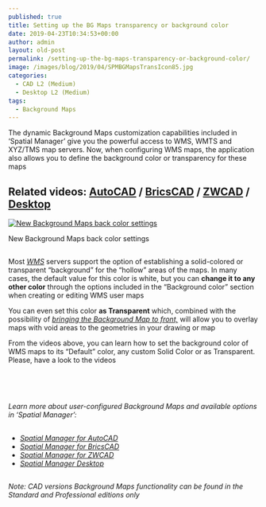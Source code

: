 ```yaml
---
published: true
title: Setting up the BG Maps transparency or background color
date: 2019-04-23T10:34:53+00:00
author: admin
layout: old-post
permalink: /setting-up-the-bg-maps-transparency-or-background-color/
image: /images/blog/2019/04/SPMBGMapsTransIcon85.jpg
categories:
  - CAD L2 (Medium)
  - Desktop L2 (Medium)
tags:
  - Background Maps
---
```

<p>
  The dynamic Background Maps customization capabilities included in &#8216;Spatial Manager&#8217; give you the powerful access to WMS, WMTS and XYZ/TMS map servers. Now, when configuring WMS maps, the application also allows you to define the background color or transparency for these maps
</p>

<p>
  <!--more-->
</p>

<h2>
  Related videos: <a href="https://youtu.be/i-5x-6QipIc?rel=0" target="_blank" rel="nofollow"><span><span>AutoCAD</span></span></a> / <a href="https://youtu.be/tBS5U4taAAM?rel=0" target="_blank" rel="nofollow"><span><span>BricsCAD</span></span></a> / <a href="https://youtu.be/uUnz-XDZMAM?rel=0" target="_blank" rel="nofollow"><span><span>ZWCAD</span></span></a> / <a href="https://youtu.be/lT1axm_kmoA?rel=0" target="_blank" rel="nofollow"><span>Desktop</span></a>
</h2>

<div>
  <a href="/images/blog/2019/04/SPMTransparentBGColor.png" target="_blank" rel="nofollow"><img src="/images/blog/2019/04/SPMTransparentBGColor-1024x564.png" alt="New Background Maps back color settings" width="625" height="344" srcset="/images/blog/2019/04/SPMTransparentBGColor-1024x564.png 1024w, /images/blog/2019/04/SPMTransparentBGColor-300x165.png 300w, /images/blog/2019/04/SPMTransparentBGColor-768x423.png 768w, /images/blog/2019/04/SPMTransparentBGColor-624x344.png 624w" sizes="(max-width: 625px) 100vw, 625px" /></a>
  
  <p>
    New Background Maps back color settings
  </p>
</div>

<h2>
</h2>

<p>
  Most <a href="https://en.wikipedia.org/wiki/Web_Map_Service" target="_blank" rel="nofollow"><span><em>WMS</em></span></a> servers support the option of establishing a solid-colored or transparent &#8220;background&#8221; for the &#8220;hollow&#8221; areas of the maps. In many cases, the default value for this color is white, but you can <strong>change it to any other color</strong> through the options included in the &#8220;Background color&#8221; section when creating or editing WMS user maps
</p>

<p>
  You can even set this color <strong>as Transparent</strong> which, combined with the possibility of <a href="/bring-background-maps-to-front/" target="_blank" rel="nofollow"><span><em>bringing the Background Map to front,</em></span></a> will allow you to overlay maps with void areas to the geometries in your drawing or map
</p>

<p>
  From the videos above, you can learn how to set the background color of WMS maps to its &#8220;Default&#8221; color, any custom Solid Color or as Transparent. Please, have a look to the videos
</p>

<h2>
</h2>

&nbsp;

<h2>
</h2>

<p>
  <em>Learn more about user-configured Background Maps and available options in &#8216;Spatial Manager&#8217;:</em>
</p>

<h2>
</h2>

<ul>
  <li>
    <span><a href="http://wiki.spatialmanager.com/index.php/Spatial_Manager%E2%84%A2_for_AutoCAD_-_FAQs:_Background_Maps_(%22Standard%22_and_%22Professional%22_editions_only)#Can_I_configure_my_own_Web_Map_Services.3F" target="_blank" rel="nofollow"><span><em>Spatial Manager for AutoCAD</em></span></a></span>
  </li>
  <li>
    <span><span><a href="http://wiki.spatialmanager.com/index.php/Spatial_Manager%E2%84%A2_for_BricsCAD_-_FAQs:_Background_Maps_(%22Standard%22_and_%22Professional%22_editions_only)#Can_I_configure_my_own_Web_Map_Services.3F" target="_blank" rel="nofollow"><span><em>Spatial Manager for BricsCAD</em></span></a></span></span>
  </li>
  <li>
    <span><span><a href="http://wiki.spatialmanager.com/index.php/Spatial_Manager%E2%84%A2_for_ZWCAD_-_FAQs:_Background_Maps_(%22Standard%22_and_%22Professional%22_editions_only)#Can_I_configure_my_own_Web_Map_Services.3F" target="_blank" rel="nofollow"><span><em>Spatial Manager for ZWCAD</em></span></a></span></span>
  </li>
  <li>
    <a href="http://wiki.spatialmanager.com/index.php/Spatial_Manager_Desktop%E2%84%A2_-_FAQs:_Background_Maps#Can_I_configure_my_own_Web_Map_Services.3F" target="_blank" rel="nofollow"><span><em>Spatial Manager Desktop</em></span></a>
  </li>
</ul>

<h2>
</h2>

<p>
  <em>Note: CAD versions Background Maps functionality can be found in the Standard and Professional editions only</em>
</p>